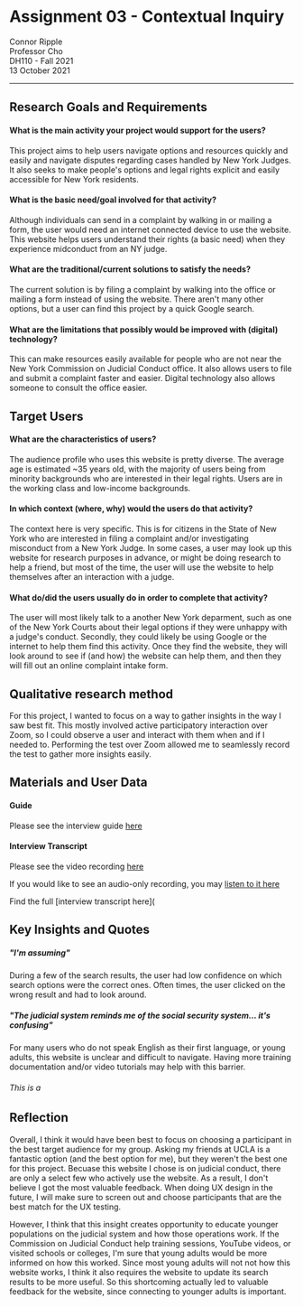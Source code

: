 # Assignment 03 - Contextual Inquiry

Connor Ripple <br>
Professor Cho <br>
DH110 - Fall 2021 <br>
13 October 2021 <br>

---

## Research Goals and Requirements

#### What is the main activity your project would support for the users?

This project aims to help users navigate options and resources quickly and easily and navigate disputes regarding cases handled by New York Judges. It also seeks to make people's options and legal rights explicit and easily accessible for New York residents. 

#### What is the basic need/goal involved for that activity?

Although individuals can send in a complaint by walking in or mailing a form, the user would need an internet connected device to use the website. This website helps users understand their rights (a basic need) when they experience midconduct from an NY judge. 

#### What are the traditional/current solutions to satisfy the needs?

The current solution is by filing a complaint by walking into the office or mailing a form instead of using the website. There aren't many other options, but a user can find this project by a quick Google search. 

#### What are the limitations that possibly would be improved with (digital) technology?

This can make resources easily available for people who are not near the New York Commission on Judicial Conduct office. It also allows users to file and submit a complaint faster and easier. Digital technology also allows someone to consult the office easier. 

## Target Users

#### What are the characteristics of users?

The audience profile who uses this website is pretty diverse. The average age is estimated ~35 years old, with the majority of users being from minority backgrounds who are interested in their legal rights. Users are in the working class and low-income backgrounds. 

#### In which context (where, why) would the users do that activity?

The context here is very specific. This is for citizens in the State of New York who are interested in filing a complaint and/or investigating misconduct from a New York Judge. In some cases, a user may look up this website for research purposes in advance, or might be doing research to help a friend, but most of the time, the user will use the website to help themselves after an interaction with a judge. 

#### What do/did the users usually do in order to complete that activity? 

The user will most likely talk to a another New York deparment, such as one of the New York Courts about their legal options if they were unhappy with a judge's conduct. Secondly, they could likely be using Google or the internet to help them find this activity. Once they find the website, they will look around to see if (and how) the website can help them, and then they will fill out an online complaint intake form. 

## Qualitative research method

For this project, I wanted to focus on a way to gather insights in the way I saw best fit. This mostly involved active participatory interaction over Zoom, so I could observe a user and interact with them when and if I needed to. Performing the test over Zoom allowed me to seamlessly record the test to gather more insights easily. 

## Materials and User Data

#### Guide 

Please see the interview guide [here](https://docs.google.com/document/d/1lmQnBFiLwt9d_rfHNgKAkM60KwaX7C0JsfgmfSadDhg/edit?usp=sharing)

#### Interview Transcript

Please see the video recording [here](https://drive.google.com/file/d/1o4sJ7KWcLzAmKy5UYFSKC7hbGLzhYIyQ/view?usp=sharing)

If you would like to see an audio-only recording, you may [listen to it here](https://drive.google.com/file/d/1tBKEjShg_1gLh91ms4T5CMSQxgxhg1Nl/view?usp=sharing)

Find the full [interview transcript here](

## Key Insights and Quotes

##### "I'm assuming"
During a few of the search results, the user had low confidence on which search options were the correct ones. Often times, the user clicked on the wrong result and had to look around. 

##### "The judicial system reminds me of the social security system... it's confusing"
For many users who do not speak English as their first language, or young adults, this website is unclear and difficult to navigate. Having more training documentation and/or video tutorials may help with this barrier. 

###### This is a 

## Reflection

Overall, I think it would have been best to focus on choosing a participant in the best target audience for my group. Asking my friends at UCLA is a fantastic option (and the best option for me), but they weren't the best one for this project. Becuase this website I chose is on judicial conduct, there are only a select few who actively use the website. As a result, I don't believe I got the most valuable feedback. When doing UX design in the future, I will make sure to screen out and choose participants that are the best match for the UX testing. 

However, I think that this insight creates opportunity to educate younger populations on the judicial system and how those operations work. If the Commission on Judicial Conduct help training sessions, YouTube videos, or visited schools or colleges, I'm sure that young adults would be more informed on how this worked. Since most young adults will not not how this website works, I think it also requires the website to update its search results to be more useful. So this shortcoming actually led to valuable feedback for the website, since connecting to younger adults is important. 


